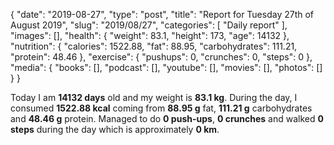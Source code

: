{
    "date": "2019-08-27",
    "type": "post",
    "title": "Report for Tuesday 27th of August 2019",
    "slug": "2019\/08\/27",
    "categories": [
        "Daily report"
    ],
    "images": [],
    "health": {
        "weight": 83.1,
        "height": 173,
        "age": 14132
    },
    "nutrition": {
        "calories": 1522.88,
        "fat": 88.95,
        "carbohydrates": 111.21,
        "protein": 48.46
    },
    "exercise": {
        "pushups": 0,
        "crunches": 0,
        "steps": 0
    },
    "media": {
        "books": [],
        "podcast": [],
        "youtube": [],
        "movies": [],
        "photos": []
    }
}

Today I am <strong>14132 days</strong> old and my weight is <strong>83.1 kg</strong>. During the day, I consumed <strong>1522.88 kcal</strong> coming from <strong>88.95 g</strong> fat, <strong>111.21 g</strong> carbohydrates and <strong>48.46 g</strong> protein. Managed to do <strong>0 push-ups</strong>, <strong>0 crunches</strong> and walked <strong>0 steps</strong> during the day which is approximately <strong>0 km</strong>.